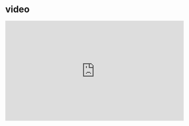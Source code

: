 # video

<iframe width="560" height="315" src="https://www.youtube-nocookie.com/embed/v4z4Iikchgo" title="YouTube video player" frameborder="0" allow="accelerometer; autoplay; clipboard-write; encrypted-media; gyroscope; picture-in-picture" allowfullscreen></iframe>